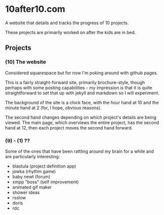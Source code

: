 # 10after10.com

A website that details and tracks the progress of 10 projects.

These projects are primarily worked on after the kids are in bed.

## Projects

### (10) The website
Considered squarespace but for now I'm poking around with github pages.

This is a fairly straight-forward site, primarily brochure-style, though perhaps with some posting capabilities - my impression is that it is quite straightforward to set that up with jekyll and markdown so I will experiment.

The background of the site is a clock face, with the hour hand at 10 and the minute hand at 2 (for, I hope, obvious reasons).

The second hand changes depending on which project's details are being viewed. The main page, which overviews the entire project, has the second hand at 12, then each project moves the second hand forward.

### (9) - (1) ??
Some of the ones that have been rattling around my brain for a while and are particularly interesting:

- blastula (project definition app)
- jowka (rhythm game)
- baby newt (forum)
- xmpp "boss" (self improvement)
- animated gif maker
- shower ideas
- rsslow
- doris 
- rdc 
